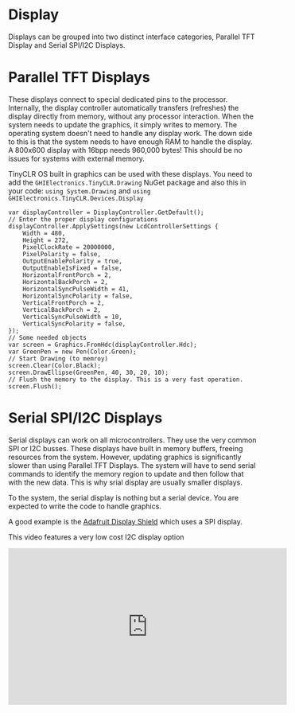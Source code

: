 # Display

Displays can be grouped into two distinct interface categories, Parallel TFT Display and Serial SPI/I2C Displays.

# Parallel TFT Displays
These displays connect to special dedicated pins to the processor. Internally, the display controller automatically transfers (refreshes) the display directly from memory, without any processor interaction. When the system needs to update the graphics, it simply writes to memory. The operating system doesn't need to handle any display work. The down side to this is that the system needs to have enough RAM to handle the display. A 800x600 display with 16bpp needs 960,000 bytes! This should be no issues for systems with external memory.

TinyCLR OS built in graphics can be used with these displays. You need to add the `GHIElectronics.TinyCLR.Drawing` NuGet package and also this in your code: `using System.Drawing` and `using GHIElectronics.TinyCLR.Devices.Display`

```
var displayController = DisplayController.GetDefault();
// Enter the proper display configurations
displayController.ApplySettings(new LcdControllerSettings {
    Width = 480,
    Height = 272,
    PixelClockRate = 20000000,
    PixelPolarity = false,
    OutputEnablePolarity = true,
    OutputEnableIsFixed = false,
    HorizontalFrontPorch = 2,
    HorizontalBackPorch = 2,
    HorizontalSyncPulseWidth = 41,
    HorizontalSyncPolarity = false,
    VerticalFrontPorch = 2,
    VerticalBackPorch = 2,
    VerticalSyncPulseWidth = 10,
    VerticalSyncPolarity = false,
});
// Some needed objects
var screen = Graphics.FromHdc(displayController.Hdc);
var GreenPen = new Pen(Color.Green);
// Start Drawing (to memroy)
screen.Clear(Color.Black);
screen.DrawEllipse(GreenPen, 40, 30, 20, 10);
// Flush the memory to the display. This is a very fast operation.
screen.Flush();
```

# Serial SPI/I2C Displays
Serial displays can work on all microcontrollers. They use the very common SPI or I2C busses. These displays have built in memory buffers, freeing resources from the system. However, updating graphics is significantly slower than using Parallel TFT Displays. The system will have to send serial commands to identify the memory region to update and then follow that with the new data. This is why srial display are usually smaller displays.

To the system, the serial display is nothing but a serial device. You are expected to write the code to handle graphics.

A good example is the [Adafruit Display Shield](../accessories/adafruit_display_shield.md) which uses a SPI display.

This video features a very low cost I2C display option

<iframe width="560" height="315" src="https://www.youtube.com/embed/CL-nSqaGVaw" frameborder="0" allowfullscreen></iframe>

